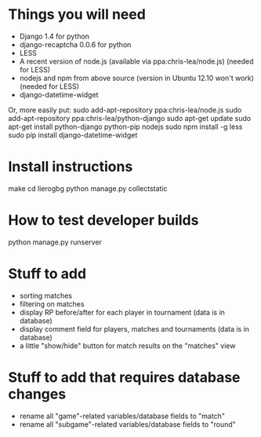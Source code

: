 Things you will need
============
- Django 1.4 for python
- django-recaptcha 0.0.6 for python
- LESS
- A recent version of node.js (available via ppa:chris-lea/node.js) (needed for LESS)
- nodejs and npm from above source (version in Ubuntu 12.10 won't work) (needed for LESS)
- django-datetime-widget

Or, more easily put:
sudo add-apt-repository ppa:chris-lea/node.js
sudo add-apt-repository ppa:chris-lea/python-django
sudo apt-get update
sudo apt-get install python-django python-pip nodejs
sudo npm install -g less
sudo pip install django-datetime-widget

Install instructions
===================
make
cd lierogbg
python manage.py collectstatic

How to test developer builds
============
python manage.py runserver

Stuff to add
==================
- sorting matches
- filtering on matches
- display RP before/after for each player in tournament (data is in database)
- display comment field for players, matches and tournaments (data is in database)
- a little "show/hide" button for match results on the "matches" view

Stuff to add that requires database changes
=====================
- rename all "game"-related variables/database fields to "match"
- rename all "subgame"-related variables/database fields to "round"
